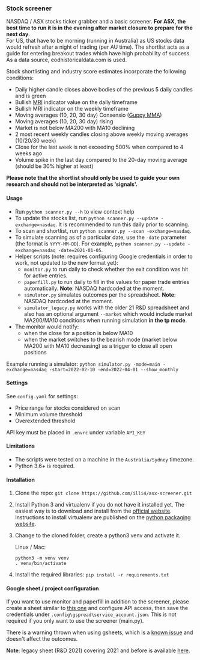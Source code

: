 ### Stock screener

NASDAQ / ASX stocks ticker grabber and a basic screener. **For ASX, the best time to run it is in the evening after market closure to prepare for the next day**.  
For US, that have to be morning (running in Australia) as US stocks data would refresh after a night of trading (per AU time). The shortlist acts as a guide for entering breakout trades which have high probability of success. As a data source, eodhistoricaldata.com is used.  

Stock shortlisting and industry score estimates incorporate the following conditions: 
- Daily higher candle closes above bodies of the previous 5 daily candles and is green
- Bullish [MRI](https://tonevays.com/indicator) indicator value on the daily timeframe
- Bullish MRI indicator on the weekly timeframe  
- Moving averages (10, 20, 30 day) Consensio ([Guppy MMA](https://www.investopedia.com/terms/g/guppy-multiple-moving-average.asp))
- Moving averages (10, 20, 30 day) rising
- Market is not below MA200 with MA10 declining
- 2 most recent weekly candles closing above weekly moving averages (10/20/30 week)
- Close for the last week is not exceeding 500% when compared to 4 weeks ago
- Volume spike in the last day compared to the 20-day moving average (should be 30% higher at least)  

**Please note that the shortlist should only be used to guide your own research and should not be interpreted as 'signals'.** 

#### Usage  
- Run `python scanner.py --h` to view context help 
- To update the stocks list, run `python scanner.py --update -exchange=nasdaq`. It is recommended to run this daily prior to scanning.  
- To scan and shortlist, run `python scanner.py --scan -exchange=nasdaq`. 
- To simulate scanning as of a particular date, use the `-date` parameter (the format is `YYYY-MM-DD`). For example, `python scanner.py --update -exchange=nasdaq -date=2021-01-05`.
- Helper scripts (note: requires configuring Google credentials in order to work, not updated to the new format yet):  
   - `monitor.py` to run daily to check whether the exit condition was hit for active entries.
   - `paperfill.py` to run daily to fill in the values for paper trade entries automatically. **Note**: NASDAQ hardcoded at the moment. 
   - `simulator.py` simulates outcomes per the spreadsheet. **Note**: NASDAQ hardcoded at the moment. 
   - `simulator_legacy.py` works with the older 21 R&D spreadsheet and also has an optional argument `--market` which would include market MA200/MA10 conditions when running simulation **in the tp mode**.  
- The monitor would notify: 
  - when the close for a position is below MA10 
  - when the market switches to the bearish mode (market below MA200 with MA10 decreasing) as a trigger to close all open positions

Example running a simulator: 
`python simulator.py -mode=main -exchange=nasdaq -start=2022-02-10 -end=2022-04-01 --show_monthly`

#### Settings 
See `config.yaml` for settings: 
- Price range for stocks considered on scan
- Minimum volume threshold  
- Overextended threshold

API key must be placed in `.envrc` under variable `API_KEY`

#### Limitations
- The scripts were tested on a machine in the `Australia/Sydney` timezone.
- Python 3.6+ is required.

#### Installation

1. Clone the repo: `git clone https://github.com/illi4/asx-screener.git`
2. Install Python 3 and virtualenv if you do not have it installed yet. The easiest way is to download and install from the [official website](https://www.python.org/downloads/). Instructions to install virtualenv are published on the [python packaging website](https://packaging.python.org/guides/installing-using-pip-and-virtual-environments/). 
3. Change to the cloned folder, create a python3 venv and activate it. 
    
    Linux / Mac: 
    ```
    python3 -m venv venv
    . venv/bin/activate
    ```
   
4. Install the required libraries: `pip install -r requirements.txt` 

#### Google sheet / project configuration 
If you want to use monitor and paperfill in addition to the screener, please create a sheet similar to [this one](https://docs.google.com/spreadsheets/d/12uNaLya_qiQbT4NDbTaaQr0Y2sDbfDmEZDhvlzTRyjc/edit?usp=sharing) and configure API access, then save the credentials under `.config\gspread\service_account.json`. This is not required if you only want to use the screener (main.py).

There is a warning thrown when using gsheets, which is a [known issue](https://github.com/burnash/gspread/issues/1348) and doesn't affect the outcomes. 

**Note**: legacy sheet (R&D 2021) covering 2021 and before is available [here](https://docs.google.com/spreadsheets/d/1luuTn-wRsa2IXkaLTB-3FGlev6gJy6fnO0uQfqnHjRI/edit?usp=sharing).